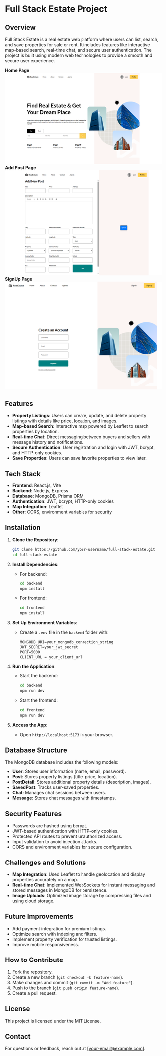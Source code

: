 # Full Stack Estate Project

## Overview

Full Stack Estate is a real estate web platform where users can list, search, and save properties for sale or rent. It includes features like interactive map-based search, real-time chat, and secure user authentication. The project is built using modern web technologies to provide a smooth and secure user experience.

**Home Page** ![Project Screenshot](./assets/Capture.PNG)
**Add Post Page** ![Project Screenshot](./assets/Capture1.PNG)
**SignUp Page** ![Project Screenshot](./assets/Capture2.PNG)

## Features

- **Property Listings**: Users can create, update, and delete property listings with details like price, location, and images.
- **Map-based Search**: Interactive map powered by Leaflet to search properties by location.
- **Real-time Chat**: Direct messaging between buyers and sellers with message history and notifications.
- **Secure Authentication**: User registration and login with JWT, bcrypt, and HTTP-only cookies.
- **Save Properties**: Users can save favorite properties to view later.

## Tech Stack

- **Frontend**: React.js, Vite
- **Backend**: Node.js, Express
- **Database**: MongoDB, Prisma ORM
- **Authentication**: JWT, bcrypt, HTTP-only cookies
- **Map Integration**: Leaflet
- **Other**: CORS, environment variables for security

## Installation

1. **Clone the Repository**:

   ```bash
   git clone https://github.com/your-username/full-stack-estate.git
   cd full-stack-estate
   ```

2. **Install Dependencies**:

   - For backend:

     ```bash
     cd backend
     npm install
     ```
   - For frontend:

     ```bash
     cd frontend
     npm install
     ```

3. **Set Up Environment Variables**:

   - Create a `.env` file in the `backend` folder with:

     ```
     MONGODB_URI=your_mongodb_connection_string
     JWT_SECRET=your_jwt_secret
     PORT=5000
     CLIENT_URL = your_client_url
     ```

4. **Run the Application**:

   - Start the backend:

     ```bash
     cd backend
     npm run dev
     ```
   - Start the frontend:

     ```bash
     cd frontend
     npm run dev
     ```

5. **Access the App**:

   - Open `http://localhost:5173` in your browser.

## Database Structure

The MongoDB database includes the following models:

- **User**: Stores user information (name, email, password).
- **Post**: Stores property listings (title, price, location).
- **PostDetail**: Stores additional property details (description, images).
- **SavedPost**: Tracks user-saved properties.
- **Chat**: Manages chat sessions between users.
- **Message**: Stores chat messages with timestamps.

## Security Features

- Passwords are hashed using bcrypt.
- JWT-based authentication with HTTP-only cookies.
- Protected API routes to prevent unauthorized access.
- Input validation to avoid injection attacks.
- CORS and environment variables for secure configuration.

## Challenges and Solutions

- **Map Integration**: Used Leaflet to handle geolocation and display properties accurately on a map.
- **Real-time Chat**: Implemented WebSockets for instant messaging and stored messages in MongoDB for persistence.
- **Image Uploads**: Optimized image storage by compressing files and using cloud storage.

## Future Improvements

- Add payment integration for premium listings.
- Optimize search with indexing and filters.
- Implement property verification for trusted listings.
- Improve mobile responsiveness.

## How to Contribute

1. Fork the repository.
2. Create a new branch (`git checkout -b feature-name`).
3. Make changes and commit (`git commit -m "Add feature"`).
4. Push to the branch (`git push origin feature-name`).
5. Create a pull request.

## License

This project is licensed under the MIT License.

## Contact

For questions or feedback, reach out at \[your-email@example.com\].